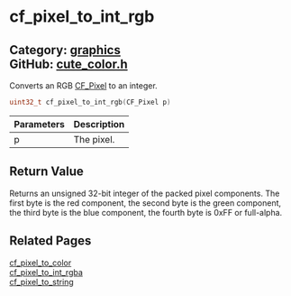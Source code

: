 [](../header.md ':include')

# cf_pixel_to_int_rgb

Category: [graphics](/api_reference?id=graphics)  
GitHub: [cute_color.h](https://github.com/RandyGaul/cute_framework/blob/master/include/cute_color.h)  
---

Converts an RGB [CF_Pixel](/graphics/cf_pixel.md) to an integer.

```cpp
uint32_t cf_pixel_to_int_rgb(CF_Pixel p)
```

Parameters | Description
--- | ---
p | The pixel.

## Return Value

Returns an unsigned 32-bit integer of the packed pixel components. The first byte is the red component, the second byte is
the green component, the third byte is the blue component, the fourth byte is 0xFF or full-alpha.

## Related Pages

[cf_pixel_to_color](/graphics/cf_pixel_to_color.md)  
[cf_pixel_to_int_rgba](/graphics/cf_pixel_to_int_rgba.md)  
[cf_pixel_to_string](/graphics/cf_pixel_to_string.md)  
